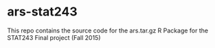 # ars-stat243
This repo contains the source code for the ars.tar.gz R Package for the STAT243 Final project (Fall 2015)
